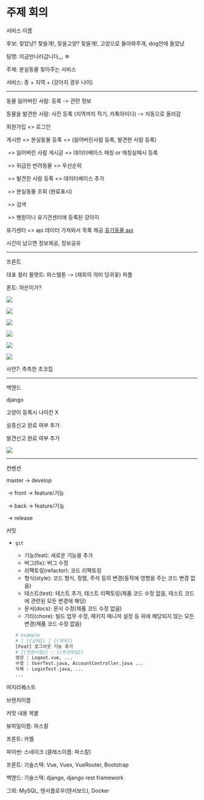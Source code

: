 # 주제 회의

서비스 이름

후보: 찾았냥? 찾을개!, 찾을고양? 찾을개!, 고양으로 돌아와주개, dog안에 들었냥

팀명: 지금만나러갑니다,,, ☆

주제: 분실동물 찾아주는 서비스

서비스: 종 + 지역 + (강아지 경우 나이)

--------

동물 잃어버린 사람: 등록 -> 관련 정보

동물을 발견한 사람: 사진 등록 (지역까지 적기, 카톡아이디) -> 자동으로 올라감

회원가입 => 로그인

게시판 => 분실동물 등록 => (잃어버린사람 등록, 발견한 사람 등록)

​										   => 잃어버린 사람 게시글 => 데이터베이스 매칭 or 매칭실패시 등록

​																					  => 위급한 반려동물 => 우선순위

​										   => 발견한 사람 등록 => 데이터베이스 추가

​			=> 분실동물 조회 (완료표시)

​			=> 검색

​			=> 병원이나 유기견센터에 등록된 강아지

유기센터 => api 데이터 가져와서 목록 제공 [유기동물 api](https://www.data.go.kr/data/15001096/openapi.do)

시간이 남으면 정보제공, 정보공유

--------

프론트

대표 컬러 팔랫트: 파스텔톤 -> (재회의 의미 당귀꽃) 퍼플

폰트: 하은이가?

![](사안1.PNG)

![](사안2.PNG)

![](사안3.png)

![](사안4.png)

![](사안5.PNG)

![](사안6.PNG)

사안7: 촉촉한 초코칩

-------

백엔드

django

고양이 등록시 나이칸 X

실종신고 완료 여부 추가

발견신고 완료 여부 추가

![](erd.PNG)

-------

컨벤션

master -> develop

​              -> front -> feature/기능

​			  -> back -> feature/기능

​			-> release

커밋

* `git`

  * 기능(feat): 새로운 기능을 추가
  * 버그(fix): 버그 수정
  * 리팩토링(refactor): 코드 리팩토링
  * 형식(style): 코드 형식, 정렬, 주석 등의 변경(동작에 영향을 주는 코드 변경 없음)
  * 테스트(test): 테스트 추가, 테스트 리팩토링(제품 코드 수정 없음, 테스트 코드에 관련된 모든 변경에 해당)
  * 문서(docs): 문서 수정(제품 코드 수정 없음)
  * 기타(chore): 빌드 업무 수정, 패키지 매니저 설정 등 위에 해당되지 않는 모든 변경(제품 코드 수정 없음)

  ```bash
  # example
  # [ {{상태}} ] {{제목}}
  [Feat] 로그아웃 기능 추가 
  # {{변경사항}} : {{변경파일}}
  생성 : Logout.vue, ...
  수정 : UserTest.java, AccountController.java ...
  삭제 : LoginTest.java, ...
  ...
  ```

머지리퀘스트

브렌치이름

커밋 내용 복붙

뷰파일이름: 파스칼

프론트: 카멜

파이썬: 스네이크 (클래스이름: 파스칼)

프론트: 기술스택: Vue, Vuex, VueRouter, Bootstrap

백엔드: 기술스택: django, django rest framework

그외: MySQL, 텐서플로우(텐서보드), Docker

